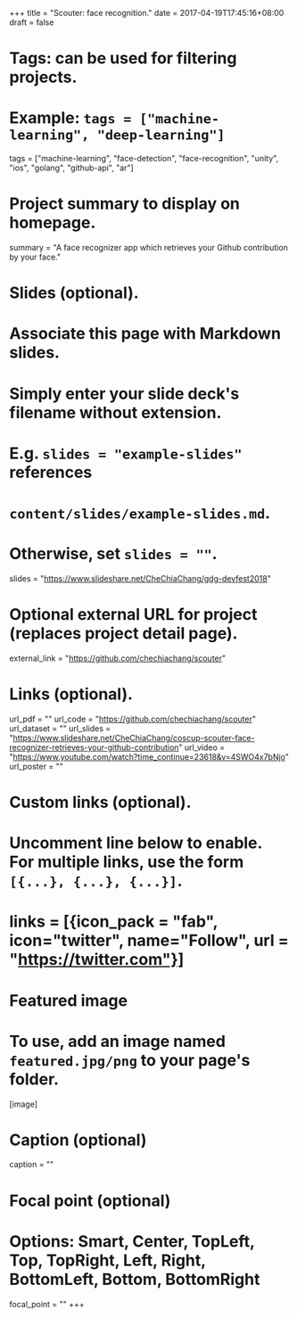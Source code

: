 +++
title = "Scouter: face recognition."
date = 2017-04-19T17:45:16+08:00
draft = false

# Tags: can be used for filtering projects.
# Example: `tags = ["machine-learning", "deep-learning"]`
tags = ["machine-learning", "face-detection", "face-recognition", "unity", "ios", "golang", "github-api", "ar"]

# Project summary to display on homepage.
summary = "A face recognizer app which retrieves your Github contribution by your face."

# Slides (optional).
#   Associate this page with Markdown slides.
#   Simply enter your slide deck's filename without extension.
#   E.g. `slides = "example-slides"` references 
#   `content/slides/example-slides.md`.
#   Otherwise, set `slides = ""`.
slides = "https://www.slideshare.net/CheChiaChang/gdg-devfest2018"

# Optional external URL for project (replaces project detail page).
external_link = "https://github.com/chechiachang/scouter"

# Links (optional).
url_pdf = ""
url_code = "https://github.com/chechiachang/scouter"
url_dataset = ""
url_slides = "https://www.slideshare.net/CheChiaChang/coscup-scouter-face-recognizer-retrieves-your-github-contribution"
url_video = "https://www.youtube.com/watch?time_continue=23618&v=4SWO4x7bNjo"
url_poster = ""

# Custom links (optional).
#   Uncomment line below to enable. For multiple links, use the form `[{...}, {...}, {...}]`.
# links = [{icon_pack = "fab", icon="twitter", name="Follow", url = "https://twitter.com"}]

# Featured image
# To use, add an image named `featured.jpg/png` to your page's folder. 
[image]
  # Caption (optional)
  caption = ""

  # Focal point (optional)
  # Options: Smart, Center, TopLeft, Top, TopRight, Left, Right, BottomLeft, Bottom, BottomRight
  focal_point = ""
+++
